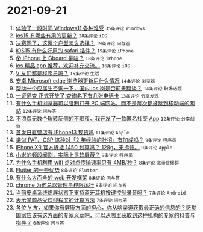 # 2021-09-21

1. [体验了一段时间 Windows11 各种难受](https://www.v2ex.com/t/803146) `35条评论` `Windows`
1. [ios15 有哪些有用的更新？](https://www.v2ex.com/t/803179) `28条评论` `iOS`
1. [决赛圈了，这两个户型怎么选择？](https://www.v2ex.com/t/803215) `19条评论` `问与答`
1. [iOS15 有什么好用的 safari 插件？](https://www.v2ex.com/t/803200) `19条评论` `iPhone`
1. [😮 iPhone 上 Gboard 是啥？](https://www.v2ex.com/t/803160) `18条评论` `iPhone`
1. [ios 精品 app 推荐，欢迎补充交流。](https://www.v2ex.com/t/803140) `16条评论` `iOS`
1. [V 友们都是程序员吗？](https://www.v2ex.com/t/803193) `15条评论` `生活`
1. [安卓 Microsoft edge 浏览器更新后什么情况](https://www.v2ex.com/t/803167) `14条评论` `浏览器`
1. [帮助一个应届生咨询一下，国内 ios 岗是否前景黯淡？](https://www.v2ex.com/t/803154) `14条评论` `职场话题`
1. [一证通查 正式开放了,查询名下有几张电话卡](https://www.v2ex.com/t/803143) `13条评论` `分享发现`
1. [有什么手机浏览器可以强制打开 PC 端网站，而不是每次都被跳到移动端的网站](https://www.v2ex.com/t/803170) `12条评论` `问与答`
1. [不浪费无数个辗转反侧的不眠夜，我开发了一款匿名社交 App](https://www.v2ex.com/t/803144) `12条评论` `分享创造`
1. [首发日直营店有 iPhone13 现货吗](https://www.v2ex.com/t/803171) `11条评论` `Apple`
1. [类似 PAT、CSP 这种对「2 年经验的社招」有加成吗？](https://www.v2ex.com/t/803221) `9条评论` `程序员`
1. [iPhone XR 官方折抵 1450 划算吗？ 128g，无拆修。](https://www.v2ex.com/t/803218) `9条评论` `Apple`
1. [小米的频段阉割，实际上是软屏蔽？](https://www.v2ex.com/t/803137) `9条评论` `程序员`
1. [为什么手机利用 wifi 点对点传输速率只有 4MB/秒？](https://www.v2ex.com/t/803199) `8条评论` `宽带症候群`
1. [Flutter 的一些优势](https://www.v2ex.com/t/803185) `8条评论` `Flutter`
1. [有什么大而全的 web 开发框架](https://www.v2ex.com/t/803177) `8条评论` `问与答`
1. [chrome 为何总以管理员权限运行](https://www.v2ex.com/t/803173) `8条评论` `问与答`
1. [当前安卓系统熄屏状态下支持蓝牙耳机按键控制录音吗？](https://www.v2ex.com/t/803176) `7条评论` `Android`
1. [表示某商品受欢迎程度的计算方法](https://www.v2ex.com/t/803134) `7条评论` `问与答`
1. [各位 V 友，如果你有健康方面的担心，你从啥渠道获取最正确的信息的？感觉国家应该有这方面的专家义助吧，可以从哪里获取到这种机构的专家的科普与指导？](https://www.v2ex.com/t/803219) `6条评论` `问与答`
